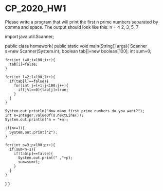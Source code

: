 # CP_2020_HW1

Please write a program that will print the first n prime numbers separated by comma and space. The output should look like this:
n = 4
2, 3, 5, 7

import java.util.Scanner;

public class homework{
  public static void main(String[] args){
    Scanner s=new Scanner(System.in);
    boolean tab[]=new boolean[100];
    int sum=0;
    
    for(int i=0;i<100;i++){
      tab[i]=false;
    }
    
    for(int l=2;l<100;l++){
      if(tab[l]==false){
        for(int j=l+1;j<100;j++){
          if(j%l==0){tab[j]=true;
        }
      }
    }
      
    System.out.println("How many first prime numbers do you want?");
    int n=Integer.valueOf(s.nextLine());
    System.out.println("n = "+n);
    
    if(n>=1){
      System.out.print("2");
    }
    
    for(int p=3;p<100;p++){
      if(sum<n-1){
        if(tab[p]==false){
          System.out.print(" ,"+p);
          sum=sum+1;
        }
      }
    }
  }
}
